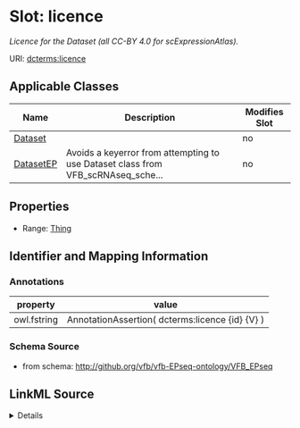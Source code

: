 

# Slot: licence


_Licence for the Dataset (all CC-BY 4.0 for scExpressionAtlas)._



URI: [dcterms:licence](http://purl.org/dc/terms/licence)



<!-- no inheritance hierarchy -->





## Applicable Classes

| Name | Description | Modifies Slot |
| --- | --- | --- |
| [Dataset](Dataset.md) |  |  no  |
| [DatasetEP](DatasetEP.md) | Avoids a keyerror from attempting to use Dataset class from VFB_scRNAseq_sche... |  no  |







## Properties

* Range: [Thing](Thing.md)





## Identifier and Mapping Information





### Annotations

| property | value |
| --- | --- |
| owl.fstring | AnnotationAssertion( dcterms:licence {id} {V} ) |



### Schema Source


* from schema: http://github.org/vfb/vfb-EPseq-ontology/VFB_EPseq




## LinkML Source

<details>
```yaml
name: licence
annotations:
  owl.fstring:
    tag: owl.fstring
    value: AnnotationAssertion( dcterms:licence {id} {V} )
description: Licence for the Dataset (all CC-BY 4.0 for scExpressionAtlas).
from_schema: http://github.org/vfb/vfb-EPseq-ontology/VFB_EPseq
rank: 1000
slot_uri: dcterms:licence
alias: licence
owner: Dataset
domain_of:
- Dataset
range: Thing

```
</details>